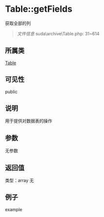 # Table::getFields
获取全部的列
> *文件信息* suda\archive\Table.php: 31~614
## 所属类 

[Table](../Table.md)

## 可见性

  public  
## 说明


用于提供对数据表的操作


## 参数

无参数

## 返回值
类型：array
无

## 例子

example
